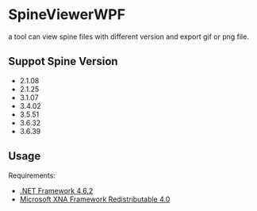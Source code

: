 # SpineViewerWPF
a tool can view spine files with different version and export gif or png file.

## Suppot Spine Version
- 2.1.08
- 2.1.25
- 3.1.07
- 3.4.02
- 3.5.51
- 3.6.32
- 3.6.39

## Usage

Requirements:

- [.NET Framework 4.6.2](http://go.microsoft.com/fwlink/?linkid=780600)
- [Microsoft XNA Framework Redistributable 4.0](https://www.microsoft.com/en-us/download/details.aspx?id=20914)
